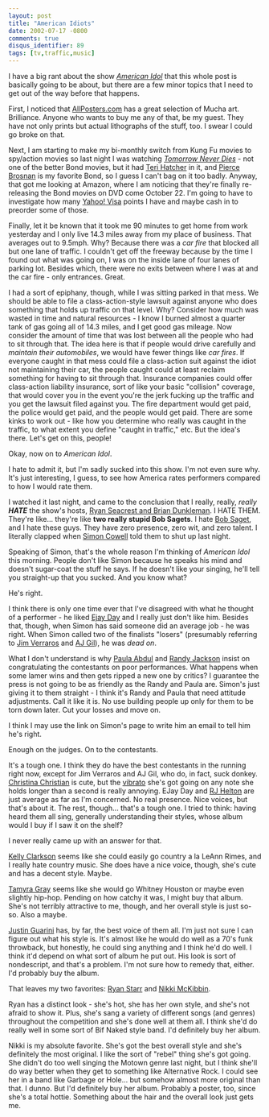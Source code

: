 ```yaml
---
layout: post
title: "American Idiots"
date: 2002-07-17 -0800
comments: true
disqus_identifier: 89
tags: [tv,traffic,music]
---
```

I have a big rant about the show [*American
Idol*](http://idolonfox.msn.com/) that this whole post is basically
going to be about, but there are a few minor topics that I need to get
out of the way before that happens.

 First, I noticed that [AllPosters.com](http://www.allposters.com) has a
great selection of Mucha art. Brilliance. Anyone who wants to buy me any
of that, be my guest. They have not only prints but actual lithographs
of the stuff, too. I swear I could go broke on that.

 Next, I am starting to make my bi-monthly switch from Kung Fu movies to
spy/action movies so last night I was watching [*Tomorrow Never
Dies*](http://www.amazon.com/exec/obidos/ASIN/B00000K0EA/mhsvortex) -
not one of the better Bond movies, but it had [Teri
Hatcher](http://us.imdb.com/Name?Hatcher,+Teri) in it, and [Pierce
Brosnan](http://us.imdb.com/Name?Brosnan,+Pierce) is my favorite Bond,
so I guess I can't bag on it too badly. Anyway, that got me looking at
Amazon, where I am noticing that they're finally re-releasing the Bond
movies on DVD come October 22. I'm going to have to investigate how many
[Yahoo!
Visa](https://cardmemberservices.firstusa.com/index.jsp?partner=yahoo)
points I have and maybe cash in to preorder some of those.

 Finally, let it be known that it took me 90 minutes to get home from
work yesterday and I only live 14.3 miles away from my place of
business. That averages out to 9.5mph. Why? Because there was a *car
fire* that blocked all but one lane of traffic. I couldn't get off the
freeway because by the time I found out what was going on, I was on the
inside lane of four lanes of parking lot. Besides which, there were no
exits between where I was at and the car fire - only entrances. Great.

 I had a sort of epiphany, though, while I was sitting parked in that
mess. We should be able to file a class-action-style lawsuit against
anyone who does something that holds up traffic on that level. Why?
Consider how much was wasted in time and natural resources - I know I
burned almost a quarter tank of gas going all of 14.3 miles, and I get
good gas mileage. Now consider the amount of time that was lost between
all the people who had to sit through that. The idea here is that if
people would drive carefully and *maintain their automobiles*, we would
have fewer things like *car fires*. If everyone caught in that mess
could file a class-action suit against the idiot not maintaining their
car, the people caught could at least reclaim something for having to
sit through that. Insurance companies could offer class-action liability
insurance, sort of like your basic "collision" coverage, that would
cover you in the event you're the jerk fucking up the traffic and you
get the lawsuit filed against you. The fire department would get paid,
the police would get paid, and the people would get paid. There are some
kinks to work out - like how you determine who really was caught in the
traffic, to what extent you define "caught in traffic," etc. But the
idea's there. Let's get on this, people!

 Okay, now on to *American Idol*.

 I hate to admit it, but I'm sadly sucked into this show. I'm not even
sure why. It's just interesting, I guess, to see how America rates
performers compared to how I would rate them.

 I watched it last night, and came to the conclusion that I really,
really, *really **HATE*** the show's hosts, [Ryan Seacrest and Brian
Dunkleman](http://idolonfox.msn.com/host/). I HATE THEM. They're like...
they're like **two really stupid Bob Sagets**. I hate [Bob
Saget](http://us.imdb.com/Name?Saget,+Bob), and I hate these guys. They
have zero presence, zero wit, and zero talent. I literally clapped when
[Simon Cowell](http://idolonfox.msn.com/judges/ind/simon/simon.htm) told
them to shut up last night.

 Speaking of Simon, that's the whole reason I'm thinking of *American
Idol* this morning. People don't like Simon because he speaks his mind
and doesn't sugar-coat the stuff he says. If he doesn't like your
singing, he'll tell you straight-up that you sucked. And you know what?

 He's right.

 I think there is only one time ever that I've disagreed with what he
thought of a performer - he liked [Ejay
Day](http://idolonfox.msn.com/contestants/ind/ejay/default.htm) and I
really just don't like him. Besides that, though, when Simon has said
someone did an average job - he was right. When Simon called two of the
finalists "losers" (presumably referring to [Jim
Verraros](http://idolonfox.msn.com/contestants/ind/jim_verraros/default.htm)
and [AJ
Gil](http://idolonfox.msn.com/contestants/ind/abner_gil/default.htm)),
he was *dead on*.

 What I don't understand is why [Paula
Abdul](http://idolonfox.msn.com/judges/ind/paula/paula.htm) and [Randy
Jackson](http://idolonfox.msn.com/judges/ind/randy/randy.htm) insist on
congratulating the contestants on poor performances. What happens when
some lamer wins and then gets ripped a new one by critics? I guarantee
the press is not going to be as friendly as the Randy and Paula are.
Simon's just giving it to them straight - I think it's Randy and Paula
that need attitude adjustments. Call it like it is. No use building
people up only for them to be torn down later. Cut your losses and move
on.

 I think I may use the link on Simon's page to write him an email to
tell him he's right.

 Enough on the judges. On to the contestants.

 It's a tough one. I think they do have the best contestants in the
running right now, except for Jim Verraros and AJ Gil, who do, in fact,
suck donkey. [Christina
Christian](http://idolonfox.msn.com/contestants/ind/christina_christian/default.htm)
is cute, but the [vibrato](http://www.dictionary.com/search?q=vibrato)
she's got going on any note she holds longer than a second is really
annoying. EJay Day and [RJ
Helton](http://idolonfox.msn.com/contestants/ind/rj_helton/default.htm)
are just average as far as I'm concerned. No real presence. Nice voices,
but that's about it. The rest, though... that's a tough one. I tried to
think: having heard them all sing, generally understanding their styles,
whose album would I buy if I saw it on the shelf?

 I never really came up with an answer for that.

 [Kelly
Clarkson](http://idolonfox.msn.com/contestants/ind/kelly_clarkson/default.htm)
seems like she could easily go country a la LeAnn Rimes, and I really
hate country music. She does have a nice voice, though, she's cute and
has a decent style. Maybe.

 [Tamyra
Gray](http://idolonfox.msn.com/contestants/ind/tamyra_gray/default.htm)
seems like she would go Whitney Houston or maybe even slightly hip-hop.
Pending on how catchy it was, I might buy that album. She's not terribly
attractive to me, though, and her overall style is just so-so. Also a
maybe.

 [Justin
Guarini](http://idolonfox.msn.com/contestants/ind/justin_guarini/default.htm)
has, by far, the best voice of them all. I'm just not sure I can figure
out what his style is. It's almost like he would do well as a 70's funk
throwback, but honestly, he could sing anything and I think he'd do
well. I think it'd depend on what sort of album he put out. His look is
sort of nondescript, and that's a problem. I'm not sure how to remedy
that, either. I'd probably buy the album.

 That leaves my two favorites: [Ryan
Starr](http://idolonfox.msn.com/contestants/ind/ryan_starr/default.htm)
and [Nikki
McKibbin](http://idolonfox.msn.com/contestants/ind/nicky_ozmet/default.htm).

 Ryan has a distinct look - she's hot, she has her own style, and she's
not afraid to show it. Plus, she's sang a variety of different songs
(and genres) throughout the competition and she's done well at them all.
I think she'd do really well in some sort of Bif Naked style band. I'd
definitely buy her album.

 Nikki is my absolute favorite. She's got the best overall style and
she's definitely the most original. I like the sort of "rebel" thing
she's got going. She didn't do too well singing the Motown genre last
night, but I think she'll do way better when they get to something like
Alternative Rock. I could see her in a band like Garbage or Hole... but
somehow almost more original than that. I dunno. But I'd definitely buy
her album. Probably a poster, too, since she's a total hottie. Something
about the hair and the overall look just gets me.
